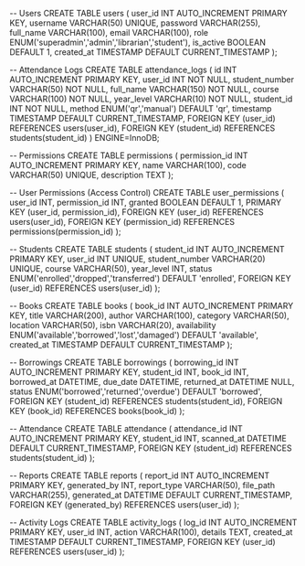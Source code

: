 -- Users
CREATE TABLE users (
  user_id INT AUTO_INCREMENT PRIMARY KEY,
  username VARCHAR(50) UNIQUE,
  password VARCHAR(255),
  full_name VARCHAR(100),
  email VARCHAR(100),
  role ENUM('superadmin','admin','librarian','student'),
  is_active BOOLEAN DEFAULT 1,
  created_at TIMESTAMP DEFAULT CURRENT_TIMESTAMP
);

-- Attendance Logs
CREATE TABLE attendance_logs (
    id INT AUTO_INCREMENT PRIMARY KEY,
    user_id INT NOT NULL,
    student_number VARCHAR(50) NOT NULL,
    full_name VARCHAR(150) NOT NULL,
    course VARCHAR(100) NOT NULL,
    year_level VARCHAR(10) NOT NULL,
    student_id INT NOT NULL,
    method ENUM('qr','manual') DEFAULT 'qr',
    timestamp TIMESTAMP DEFAULT CURRENT_TIMESTAMP,
    FOREIGN KEY (user_id) REFERENCES users(user_id),
    FOREIGN KEY (student_id) REFERENCES students(student_id)
) ENGINE=InnoDB;

-- Permissions
CREATE TABLE permissions (
  permission_id INT AUTO_INCREMENT PRIMARY KEY,
  name VARCHAR(100),
  code VARCHAR(50) UNIQUE,
  description TEXT
);

-- User Permissions (Access Control)
CREATE TABLE user_permissions (
  user_id INT,
  permission_id INT,
  granted BOOLEAN DEFAULT 1,
  PRIMARY KEY (user_id, permission_id),
  FOREIGN KEY (user_id) REFERENCES users(user_id),
  FOREIGN KEY (permission_id) REFERENCES permissions(permission_id)
);

-- Students
CREATE TABLE students (
  student_id INT AUTO_INCREMENT PRIMARY KEY,
  user_id INT UNIQUE,
  student_number VARCHAR(20) UNIQUE,
  course VARCHAR(50),
  year_level INT,
  status ENUM('enrolled','dropped','transferred') DEFAULT 'enrolled',
  FOREIGN KEY (user_id) REFERENCES users(user_id)
);

-- Books
CREATE TABLE books (
  book_id INT AUTO_INCREMENT PRIMARY KEY,
  title VARCHAR(200),
  author VARCHAR(100),
  category VARCHAR(50),
  location VARCHAR(50),
  isbn VARCHAR(20),
  availability ENUM('available','borrowed','lost','damaged') DEFAULT 'available',
  created_at TIMESTAMP DEFAULT CURRENT_TIMESTAMP
);

-- Borrowings
CREATE TABLE borrowings (
  borrowing_id INT AUTO_INCREMENT PRIMARY KEY,
  student_id INT,
  book_id INT,
  borrowed_at DATETIME,
  due_date DATETIME,
  returned_at DATETIME NULL,
  status ENUM('borrowed','returned','overdue') DEFAULT 'borrowed',
  FOREIGN KEY (student_id) REFERENCES students(student_id),
  FOREIGN KEY (book_id) REFERENCES books(book_id)
);

-- Attendance
CREATE TABLE attendance (
  attendance_id INT AUTO_INCREMENT PRIMARY KEY,
  student_id INT,
  scanned_at DATETIME DEFAULT CURRENT_TIMESTAMP,
  FOREIGN KEY (student_id) REFERENCES students(student_id)
);

-- Reports
CREATE TABLE reports (
  report_id INT AUTO_INCREMENT PRIMARY KEY,
  generated_by INT,
  report_type VARCHAR(50),
  file_path VARCHAR(255),
  generated_at DATETIME DEFAULT CURRENT_TIMESTAMP,
  FOREIGN KEY (generated_by) REFERENCES users(user_id)
);

-- Activity Logs
CREATE TABLE activity_logs (
  log_id INT AUTO_INCREMENT PRIMARY KEY,
  user_id INT,
  action VARCHAR(100),
  details TEXT,
  created_at TIMESTAMP DEFAULT CURRENT_TIMESTAMP,
  FOREIGN KEY (user_id) REFERENCES users(user_id)
);